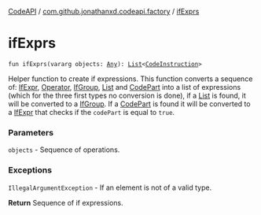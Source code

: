 [CodeAPI](../index.md) / [com.github.jonathanxd.codeapi.factory](index.md) / [ifExprs](.)

# ifExprs

`fun ifExprs(vararg objects: `[`Any`](https://kotlinlang.org/api/latest/jvm/stdlib/kotlin/-any/index.html)`): `[`List`](https://kotlinlang.org/api/latest/jvm/stdlib/kotlin.collections/-list/index.html)`<`[`CodeInstruction`](../com.github.jonathanxd.codeapi/-code-instruction.md)`>`

Helper function to create if expressions. This function converts a sequence of: [IfExpr](../com.github.jonathanxd.codeapi.base/-if-expr/index.md),
[Operator](../com.github.jonathanxd.codeapi.operator/-operator/index.md), [IfGroup](../com.github.jonathanxd.codeapi.base/-if-group/index.md), [List](https://kotlinlang.org/api/latest/jvm/stdlib/kotlin.collections/-list/index.html) and [CodePart](../com.github.jonathanxd.codeapi/-code-part/index.md) into a list of expressions (which for the three first types
no conversion is done), if a [List](https://kotlinlang.org/api/latest/jvm/stdlib/kotlin.collections/-list/index.html) is found, it will be converted to a [IfGroup](../com.github.jonathanxd.codeapi.base/-if-group/index.md). If a [CodePart](../com.github.jonathanxd.codeapi/-code-part/index.md) is found
it will be converted to a [IfExpr](../com.github.jonathanxd.codeapi.base/-if-expr/index.md) that checks if the `codePart` is equal to `true`.

### Parameters

`objects` - Sequence of operations.

### Exceptions

`IllegalArgumentException` - If an element is not of a valid type.

**Return**
Sequence of if expressions.

